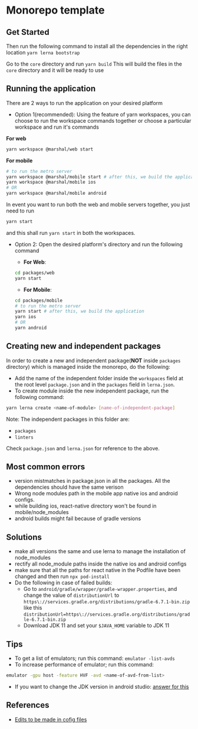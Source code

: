# Monorepo template

## Get Started

Then run the following command to install all the dependencies in the right location
`yarn lerna bootstrap`

Go to the `core` directory and run
`yarn build`
This will build the files in the `core` directory and it will be ready to use


## Running the application
There are 2 ways to run the application on your desired platform

- Option 1(recommended): Using the feature of yarn workspaces, you can choose to run the workspace commands together or choose a particular workspace and run it's commands

**For web**
```bash
yarn workspace @marshal/web start
```

**For mobile**
```bash
# to run the metro server
yarn workspace @marshal/mobile start # after this, we build the application
yarn workspace @marshal/mobile ios
# OR
yarn workspace @marshal/mobile android
```

In event you want to run both the web and mobile servers together, you just need to run
```bash
yarn start
```
and this shall run `yarn start` in both the workspaces.

- Option 2: Open the desired platform's directory and run the following command

  - **For Web**:

  ```bash
  cd packages/web
  yarn start
  ```

  - **For Mobile**:

  ```bash
  cd packages/mobile
  # to run the metro server
  yarn start # after this, we build the application
  yarn ios
  # OR
  yarn android
  ```

## Creating new and independent packages

In order to create a new and independent package(**NOT** inside `packages` directory) which is managed inside the monorepo, do the following:
- Add the name of the independent folder inside the `workspaces` field at the root level `package.json` and in the `packages` field in `lerna.json`.
- To create module inside the new independent package, run the following command:
```bash
yarn lerna create <name-of-module> [name-of-independent-package]
```


Note: The independent packages in this folder are: 
- `packages`
- `linters`

Check `package.json` and `lerna.json` for reference to the above.
## Most common errors

- version mistmatches in package.json in all the packages. All the dependencies should have the same verison
- Wrong node modules path in the mobile app native ios and android configs.
- while building ios, react-native directory won't be found in mobile/node_modules
- android builds might fail because of gradle versions

## Solutions
- make all versions the same and use lerna to manage the installation of node_modules
- rectify all node_module paths inside the native ios and android configs
- make sure that all the paths for react native in the Podfile have been changed and then run `npx pod-install`
- Do the following in case of failed builds:
  - Go to `android/gradle/wrapper/gradle-wrapper.properties`, and change the value of `distributionUrl` to `https\://services.gradle.org/distributions/gradle-6.7.1-bin.zip` like  this `distributionUrl=https\://services.gradle.org/distributions/gradle-6.7.1-bin.zip`
  - Download JDK 11 and set your `$JAVA_HOME` variable to JDK 11

## Tips
- To get a list of emulators; run this command: `emulator -list-avds`
- To increase performance of emulator; run this command:  
```bash
emulator -gpu host -feature HVF -avd <name-of-avd-from-list>
```
- If you want to change the JDK version in android studio: [answer for this](https://stackoverflow.com/a/67414820/7879090)

## References
- [Edits to be made in cofig files](https://medium.com/@ratebseirawan/react-native-0-63-monorepo-walkthrough-36ea27d95e26)
